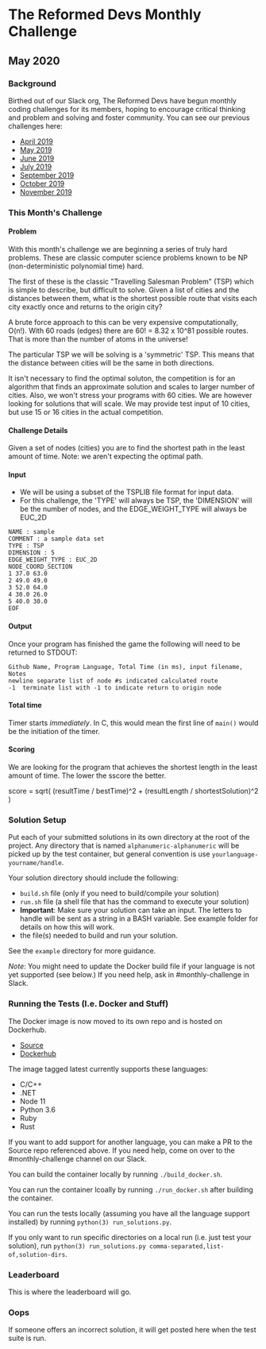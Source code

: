 # The Reformed Devs Monthly Challenge

## May 2020

### Background

Birthed out of our Slack org, The Reformed Devs have begun monthly coding challenges for its members, hoping to encourage critical thinking and problem and solving and foster community. You can see our previous challenges here:

* [April 2019](https://github.com/plusuncold/longest-word-test)
* [May 2019](https://github.com/plusuncold/rainfall-calc-challenge)
* [June 2019](https://github.com/ReformedDevs/challenge-2019-06)
* [July 2019](https://github.com/ReformedDevs/challenge-2019-07)
* [September 2019](https://github.com/ReformedDevs/challenge-2019-09)
* [October 2019](https://github.com/ReformedDevs/challenge-2019-10)
* [November 2019](https://github.com/ReformedDevs/challenge-2019-11)

### This Month's Challenge

#### Problem

With this month's challenge we are beginning a series of truly hard problems. These are classic computer science problems known to be NP (non-deterministic polynomial time) hard.

The first of these is the classic "Travelling Salesman Problem" (TSP) which is simple to describe, but difficult to solve. Given a list of cities and the distances between them, what is the shortest possible route that visits each city exactly once and returns to the origin city?

A brute force approach to this can be very expensive computationally, O(n!). With 60 roads (edges) there are 60! = 8.32 x 10^81 possible routes. That is more than the number of atoms in the universe!

The particular TSP we will be solving is a 'symmetric' TSP. This means that the distance between cities will be the same in both directions.

It isn't necessary to find the optimal soluton, the competition is for an algorithm that finds an approximate solution and scales to larger number of cities. Also, we won't stress your programs with 60 cities. We are however looking for solutions that will scale. We may provide test input of 10 cities, but use 15 or 16 cities in the actual competition.

#### Challenge Details

Given a set of nodes (cities) you are to find the shortest path in the least amount of time. Note: we aren't expecting the optimal path.

#### Input

* We will be using a subset of the TSPLIB file format for input data.
* For this challenge, the 'TYPE' will always be TSP, the 'DIMENSION' will be the number of nodes, and the EDGE_WEIGHT_TYPE will always be EUC_2D

```plaintext
NAME : sample
COMMENT : a sample data set
TYPE : TSP
DIMENSION : 5
EDGE_WEIGHT_TYPE : EUC_2D
NODE_COORD_SECTION
1 37.0 63.0
2 49.0 49.0
3 52.0 64.0
4 30.0 26.0
5 40.0 30.0
EOF
```

#### Output

Once your program has finished the game the following will need to be returned to STDOUT:

```plaintext
Github Name, Program Language, Total Time (in ms), input filename, Notes
newline separate list of node #s indicated calculated route
-1  terminate list with -1 to indicate return to origin node
```

#### Total time

Timer starts _immediately_. In C, this would mean the first line of `main()` would be the initiation of the timer.

#### Scoring

We are looking for the program that achieves the shortest length in the least amount of time. The lower the sscore the better.

score = sqrt( (resultTime / bestTime)^2 + (resultLength / shortestSolution)^2 )

### Solution Setup

Put each of your submitted solutions in its own directory at the root of the project. Any directory that is named `alphanumeric-alphanumeric` will be picked up by the test container, but general convention is use `yourlanguage-yourname/handle`.

Your solution directory should include the following:

* `build.sh` file (only if you need to build/compile your solution)
* `run.sh` file (a shell file that has the command to execute your solution)
* **Important**: Make sure your solution can take an input. The letters to handle will be sent as a string in a BASH variable. See example folder for details on how this will work.
* the file(s) needed to build and run your solution.

See the `example` directory for more guidance.

*Note*: You might need to update the Docker build file if your language is not yet supported (see below.) If you need help, ask in #monthly-challenge in Slack.

### Running the Tests (I.e. Docker and Stuff)

The Docker image is now moved to its own repo and is hosted on Dockerhub.

* [Source](https://github.com/ReformedDevs/challenge-docker)
* [Dockerhub](https://hub.docker.com/r/drewpearce/trd-challenge)

The image tagged latest currently supports these languages:

* C/C++
* .NET
* Node 11
* Python 3.6
* Ruby
* Rust

If you want to add support for another language, you can make a PR to the Source repo referenced above. If you need help, come on over to the #monthly-challenge channel on our Slack.

You can build the container locally by running `./build_docker.sh`.

You can run the container lcoally by running `./run_docker.sh` after building the container.

You can run the tests locally (assuming you have all the language support installed) by running `python(3) run_solutions.py`.

If you only want to run specific directories on a local run (i.e. just test your solution), run `python(3) run_solutions.py comma-separated,list-of,solution-dirs`.

### Leaderboard

This is where the leaderboard will go.

### Oops

If someone offers an incorrect solution, it will get posted here when the test suite is run.
